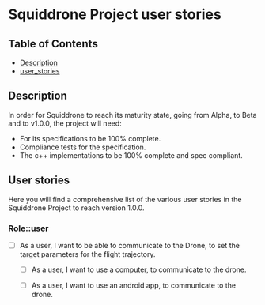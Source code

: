# Squiddrone Project user stories

## Table of Contents

- [Description](#description)
- [user_stories](#user_stories)

## Description

In order for Squiddrone to reach its maturity state, going from Alpha, to Beta and to v1.0.0, the project will need:

- For its specifications to be 100% complete.
- Compliance tests for the specification.
- The c++ implementations to be 100% complete and spec compliant.

## User stories

Here you will find a comprehensive list of the various user stories in the Squiddrone Project to reach version 1.0.0.

### Role::user

- [ ] As a user, I want to be able to communicate to the Drone, to set the target parameters for the flight trajectory.
    - [ ] As a user, I want to use a computer, to communicate to the drone.
    - [ ] As a user, I want to use an android app, to communicate to the drone.

